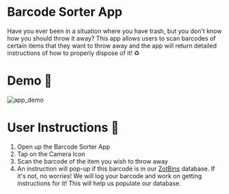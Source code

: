 # Barcode Sorter App

Have you ever been in a situation where you have trash, but you don't know how you should throw it away? This app allows users to scan barcodes of certain items that they want to throw away and the app will return detailed instructions of how to properly dispose of it! :recycle:

# Demo :iphone:
![app_demo](https://github.com/okyang/Barcode_Waste_Sorter/blob/master/app_demo.gif)

# User Instructions :notebook_with_decorative_cover:
1. Open up the Barcode Sorter App
2. Tap on the Camera Icon
3. Scan the barcode of the item you wish to throw away
4. An instruction will pop-up if this barcode is in our [ZotBins](https://zotbins.github.io) database. If it's not, no worries! We will log your barcode and work on getting instructions for it! This will help us populate our database.
